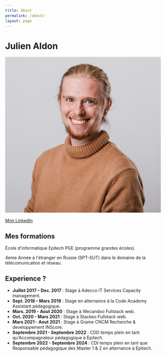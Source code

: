 ```yaml
---
title: About
permalink: /about/
layout: page
---
```

# Julien Aldon

<img class="about-img" src="/assets/images/ressources/about.jpg" alt="Photo de Julien Aldon">

[Mon LinkedIn](https://www.linkedin.com/in/julien-aldon-a95311277/)

## Mes formations
École d'informatique Epitech PGE (programme grandes écoles).

4eme Année à l'étranger en Russie (SPT-SUT) dans le domaine de la télécomunication et réseau.

## Experience ?

- **Juillet 2017 – Dec. 2017** : Stage à Adecco IT Services Capacity management.
- **Sept. 2018 – Mars 2019** : Stage en alternance à la Code Academy Assistant pédagogique.
- **Mars. 2019 - Aout 2020** : Stage à Wecandoo Fullstack web.
- **Oct. 2020 - Mars 2021** : Stage à Stackeo Fullstack web.
- **Mars 2021 - Aout 2021** : Stage à Grame CNCM Recherche & developpement INScore.
- **Septembre 2021 - Septembre 2022** : CDD temps plein en tant qu'Accompagnateur pédagogique à Epitech.
- **Septembre 2022 - Septembre 2024** : CDI temps plein en tant que Responsable pédagogique des Master 1 & 2 en alternance à Epitech.